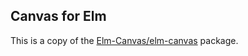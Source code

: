 ## Canvas for Elm

This is a copy of the
[Elm-Canvas/elm-canvas](https://github.com/Elm-Canvas/elm-canvas) package.
